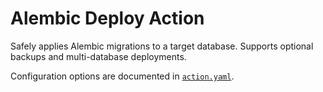 # Alembic Deploy Action

Safely applies Alembic migrations to a target database. Supports optional backups and multi-database deployments.

Configuration options are documented in [`action.yaml`](./action.yaml).
